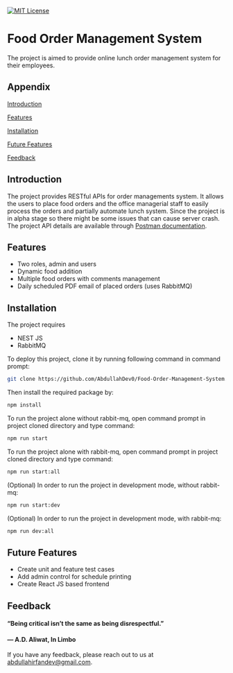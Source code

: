 [![MIT License](https://img.shields.io/badge/License-MIT-green.svg)](https://choosealicense.com/licenses/mit/)


# Food Order Management System

The project is aimed to provide online lunch order management system for their employees.


## Appendix

[Introduction](https://github.com/AbdullahDev0/Food-Order-Management-System/edit/main/README.md#introduction)

[Features](https://github.com/AbdullahDev0/Food-Order-Management-System/edit/main/README.md#features)

[Installation](https://github.com/AbdullahDev0/Food-Order-Management-System/edit/main/README.md#installation)

[Future Features](https://github.com/AbdullahDev0/Food-Order-Management-System/edit/main/README.md#future-features)

[Feedback](https://github.com/AbdullahDev0/Food-Order-Management-System/edit/main/README.md#feedback)




## Introduction
The project provides RESTful APIs for order managements system.
It allows the users to place food orders and the office managerial
staff to easily process the orders and partially automate lunch
system. Since the project is in alpha stage so there might be some issues
that can cause server crash. The project API details are available through [Postman
documentation](https://documenter.getpostman.com/view/19499937/2s7YfR7sw6).


## Features

- Two roles, admin and users
- Dynamic food addition
- Multiple food orders with comments management
- Daily scheduled PDF email of placed orders (uses RabbitMQ)
## Installation

The project requires

- NEST JS
- RabbitMQ

To deploy this project, clone it by running following command in command prompt:

```bash
git clone https://github.com/AbdullahDev0/Food-Order-Management-System.git
```

Then install the required package by:

```bash
npm install
```    

To run the project alone without rabbit-mq, open command prompt in project cloned directory and type command:

```bash
npm run start
```    

To run the project alone with rabbit-mq, open command prompt in project cloned directory and type command:

```bash
npm run start:all
```

(Optional) In order to run the project in development mode, without rabbit-mq:

```bash
npm run start:dev
```

(Optional) In order to run the project in development mode, with rabbit-mq:

```bash
npm run dev:all
```

  
## Future Features

- Create unit and feature test cases
- Add admin control for schedule printing
- Create React JS based frontend
## Feedback
#### “Being critical isn’t the same as being disrespectful.”

#### ― A.D. Aliwat, In Limbo

If you have any feedback, please reach out to us at abdullahirfandev@gmail.com.
